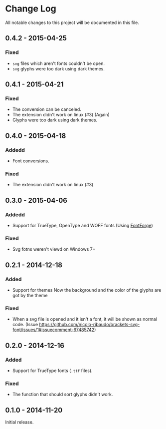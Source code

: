 # Change Log
All notable changes to this project will be documented in this file.

## 0.4.2 - 2015-04-25
### Fixed
- `svg` files which aren't fonts couldn't be open.
- `svg` glyphs were too dark using dark themes.

## 0.4.1 - 2015-04-21
### Fixed
- The conversion can be canceled.
- The extension didn't work on linux (#3) (Again)
- Glyphs were too dark using dark themes.

## 0.4.0 - 2015-04-18
### Addedd
- Font conversions.

### Fixed
- The extension didn't work on linux (#3)

## 0.3.0 - 2015-04-06
### Addedd
- Support for TrueType, OpenType and WOFF fonts (Using [FontForge](http://fontforge.github.io))

### Fixed
- Svg fotns weren't viewd on Windows 7+

## 0.2.1 - 2014-12-18
### Added
 - Support for themes
   Now the background and the color of the glyphs are got by the theme

### Fixed
- When a svg file is opened and it isn't a font, it will be shown as normal code. (Issue https://github.com/nicolo-ribaudo/brackets-svg-font/issues/1#issuecomment-67485742)

## 0.2.0 - 2014-12-16
### Added
- Support for TrueType fonts (`.ttf` files).

### Fixed
- The function that should sort glyphs didn't work.


## 0.1.0 - 2014-11-20
Initial release.
